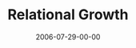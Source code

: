 ---
layout: message
category: message
series: "Hard Work"
title: "Relational Growth"
date: 2006-07-29-00-00
message_id: 58
audio: "http://s3.amazonaws.com/crossroads-media/message/audio/Hard_Work_07_Relational_Growth_07-30-06_Manuel_Senff_Sithole.mp3"
audio-duration: "46:07"
explicit: false
---